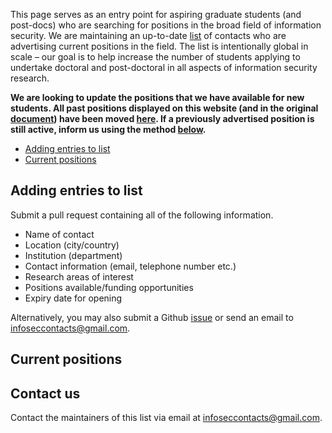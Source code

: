 This page serves as an entry point for aspiring graduate students (and post-docs) who are searching for positions in the broad field of information security. We are maintaining an up-to-date [list](#current-positions) of contacts who are advertising current positions in the field. The list is intentionally global in scale &ndash; our goal is to help increase the number of students applying to undertake doctoral and post-doctoral in all aspects of information security research.

**We are looking to update the positions that we have available for new students. All past positions displayed on this website (and in the original [document](https://docs.google.com/document/d/17r18cKaMSeZF4fI7UZYV0QwCvdbEb3vy3BMNZfgbgzI/edit)) have been moved [here](https://github.com/alxdavids/comp-sci-phd-contacts/blob/master/PAST-POSITIONS.md). If a previously advertised position is still active, inform us using the method [below](#adding-entries-to-list).**

* [Adding entries to list](#adding-entries-to-list)
* [Current positions](#current-positions)

## Adding entries to list

Submit a pull request containing all of the following information.

- Name of contact
- Location (city/country)
- Institution (department)
- Contact information (email, telephone number etc.)
- Research areas of interest
- Positions available/funding opportunities
- Expiry date for opening

Alternatively, you may also submit a Github [issue]((https://github.com/alxdavids/comp-sci-phd-contacts/issues)) or send an email to [infoseccontacts@gmail.com](mailto:infoseccontacts@gmail.com).

## Current positions

## Contact us

Contact the maintainers of this list via email at [infoseccontacts@gmail.com](mailto:infoseccontacts@gmail.com).
